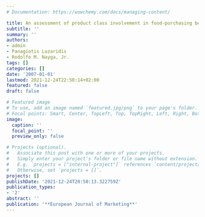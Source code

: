 ```yaml
---
# Documentation: https://wowchemy.com/docs/managing-content/

title: An assessment of product class involvement in food-purchasing behavior
subtitle: ''
summary: ''
authors:
- admin
- Panagiotis Lazaridis
- Rodolfo M. Nayga, Jr.
tags: []
categories: []
date: '2007-01-01'
lastmod: 2021-12-24T22:50:14+02:00
featured: false
draft: false

# Featured image
# To use, add an image named `featured.jpg/png` to your page's folder.
# Focal points: Smart, Center, TopLeft, Top, TopRight, Left, Right, BottomLeft, Bottom, BottomRight.
image:
  caption: ''
  focal_point: ''
  preview_only: false

# Projects (optional).
#   Associate this post with one or more of your projects.
#   Simply enter your project's folder or file name without extension.
#   E.g. `projects = ["internal-project"]` references `content/project/deep-learning/index.md`.
#   Otherwise, set `projects = []`.
projects: []
publishDate: '2021-12-24T20:50:13.322759Z'
publication_types:
- '2'
abstract: ''
publication: '**European Journal of Marketing**'
---
```


